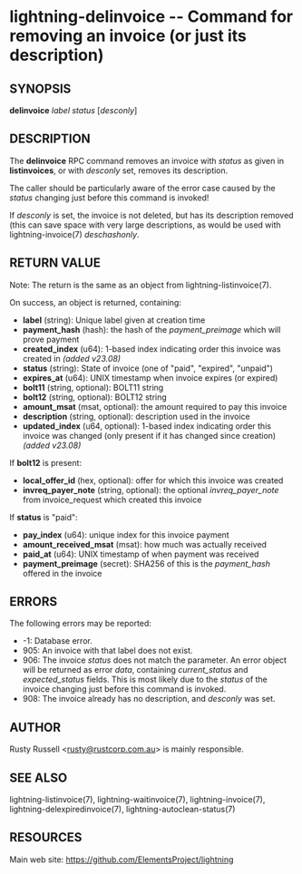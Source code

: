 lightning-delinvoice -- Command for removing an invoice (or just its description)
=================================================================================

SYNOPSIS
--------

**delinvoice** *label* *status* [*desconly*]

DESCRIPTION
-----------

The **delinvoice** RPC command removes an invoice with *status* as given
in **listinvoices**, or with *desconly* set, removes its description.

The caller should be particularly aware of the error case caused by the
*status* changing just before this command is invoked!

If *desconly* is set, the invoice is not deleted, but has its
description removed (this can save space with very large descriptions,
as would be used with lightning-invoice(7) *deschashonly*.

RETURN VALUE
------------

Note: The return is the same as an object from lightning-listinvoice(7).

[comment]: # (GENERATE-FROM-SCHEMA-START)
On success, an object is returned, containing:

- **label** (string): Unique label given at creation time
- **payment\_hash** (hash): the hash of the *payment\_preimage* which will prove payment
- **created\_index** (u64): 1-based index indicating order this invoice was created in *(added v23.08)*
- **status** (string): State of invoice (one of "paid", "expired", "unpaid")
- **expires\_at** (u64): UNIX timestamp when invoice expires (or expired)
- **bolt11** (string, optional): BOLT11 string
- **bolt12** (string, optional): BOLT12 string
- **amount\_msat** (msat, optional): the amount required to pay this invoice
- **description** (string, optional): description used in the invoice
- **updated\_index** (u64, optional): 1-based index indicating order this invoice was changed (only present if it has changed since creation) *(added v23.08)*

If **bolt12** is present:

  - **local\_offer\_id** (hex, optional): offer for which this invoice was created
  - **invreq\_payer\_note** (string, optional): the optional *invreq\_payer\_note* from invoice\_request which created this invoice

If **status** is "paid":

  - **pay\_index** (u64): unique index for this invoice payment
  - **amount\_received\_msat** (msat): how much was actually received
  - **paid\_at** (u64): UNIX timestamp of when payment was received
  - **payment\_preimage** (secret): SHA256 of this is the *payment\_hash* offered in the invoice

[comment]: # (GENERATE-FROM-SCHEMA-END)

ERRORS
------

The following errors may be reported:

- -1:  Database error.
- 905:  An invoice with that label does not exist.
- 906:  The invoice *status* does not match the parameter.
  An error object will be returned as error *data*, containing
  *current\_status* and *expected\_status* fields.
  This is most likely due to the *status* of the invoice
  changing just before this command is invoked.
- 908: The invoice already has no description, and *desconly* was set.

AUTHOR
------

Rusty Russell <<rusty@rustcorp.com.au>> is mainly responsible.

SEE ALSO
--------

lightning-listinvoice(7), lightning-waitinvoice(7),
lightning-invoice(7), lightning-delexpiredinvoice(7),
lightning-autoclean-status(7)

RESOURCES
---------

Main web site: <https://github.com/ElementsProject/lightning>

[comment]: # ( SHA256STAMP:4b9c2449a664f955e2155656eaef44f40c36cf84f1fc2890812676a3216b666b)
